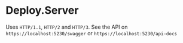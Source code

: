 # Deploy.Server

Uses `HTTP/1.1`, `HTTP/2` and `HTTP/3`. See the API on `https://localhost:5230/swagger` or `https://localhost:5230/api-docs`
